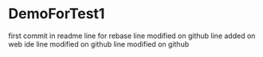 # DemoForTest1
first commit in readme
line for rebase
line modified on github
line added on web ide
line modified on github
line modified on github
